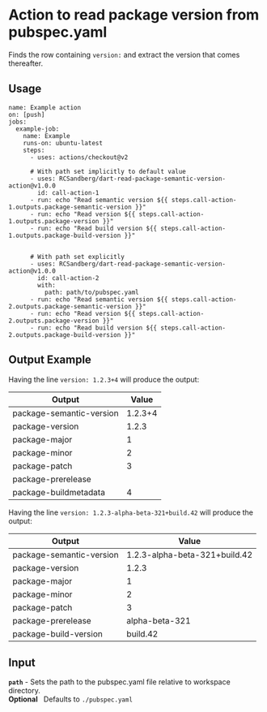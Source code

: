 # Action to read package version from pubspec.yaml

Finds the row containing `version:` and extract the version that comes thereafter.

## Usage

```
name: Example action
on: [push]
jobs:
  example-job:
    name: Example
    runs-on: ubuntu-latest
    steps:
      - uses: actions/checkout@v2

      # With path set implicitly to default value
      - uses: RCSandberg/dart-read-package-semantic-version-action@v1.0.0
        id: call-action-1
      - run: echo "Read semantic version ${{ steps.call-action-1.outputs.package-semantic-version }}"
      - run: echo "Read version ${{ steps.call-action-1.outputs.package-version }}"
      - run: echo "Read build version ${{ steps.call-action-1.outputs.package-build-version }}"


      # With path set explicitly
      - uses: RCSandberg/dart-read-package-semantic-version-action@v1.0.0
        id: call-action-2
        with:
          path: path/to/pubspec.yaml
      - run: echo "Read semantic version ${{ steps.call-action-2.outputs.package-semantic-version }}"
      - run: echo "Read version ${{ steps.call-action-2.outputs.package-version }}"
      - run: echo "Read build version ${{ steps.call-action-2.outputs.package-build-version }}"
```

## Output Example

Having the line `version: 1.2.3+4` will produce the output:

| Output  | Value |
| ------------- | ------------- |
| package-semantic-version  | 1.2.3+4  |
| package-version  | 1.2.3  |
| package-major  | 1  |
| package-minor  | 2  |
| package-patch  | 3  |
| package-prerelease  | |
| package-buildmetadata  | 4  |


Having the line `version: 1.2.3-alpha-beta-321+build.42` will produce the output:

| Output  | Value |
| ------------- | ------------- |
| package-semantic-version  | 1.2.3-alpha-beta-321+build.42  |
| package-version  | 1.2.3  |
| package-major  | 1  |
| package-minor  | 2  |
| package-patch  | 3  |
| package-prerelease  | alpha-beta-321  |
| package-build-version  | build.42  |


## Input
**`path`** - Sets the path to the pubspec.yaml file relative to workspace directory.\
**Optional**&nbsp;&nbsp; Defaults to `./pubspec.yaml`